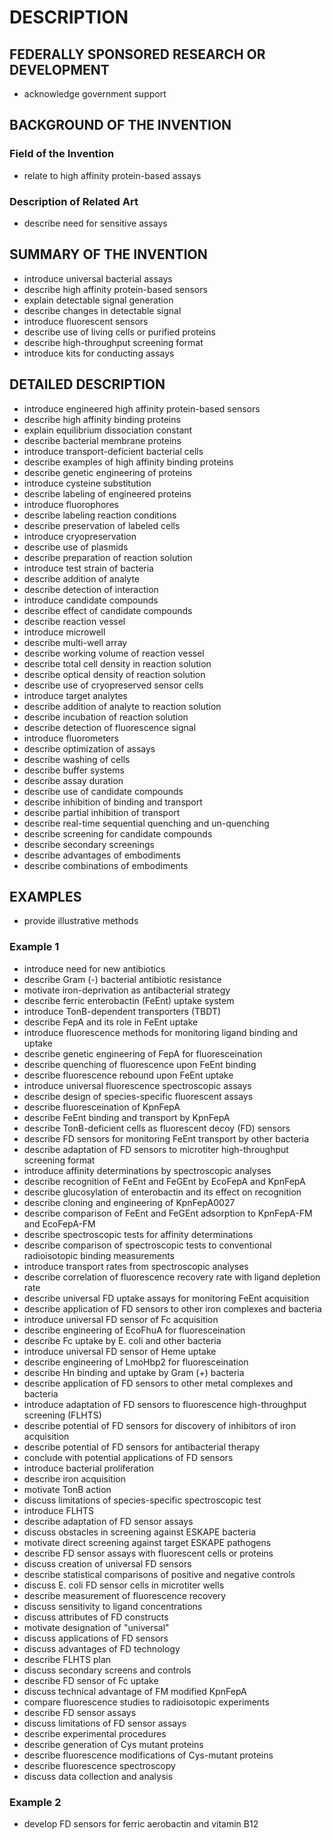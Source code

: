# DESCRIPTION

## FEDERALLY SPONSORED RESEARCH OR DEVELOPMENT

- acknowledge government support

## BACKGROUND OF THE INVENTION

### Field of the Invention

- relate to high affinity protein-based assays

### Description of Related Art

- describe need for sensitive assays

## SUMMARY OF THE INVENTION

- introduce universal bacterial assays
- describe high affinity protein-based sensors
- explain detectable signal generation
- describe changes in detectable signal
- introduce fluorescent sensors
- describe use of living cells or purified proteins
- describe high-throughput screening format
- introduce kits for conducting assays

## DETAILED DESCRIPTION

- introduce engineered high affinity protein-based sensors
- describe high affinity binding proteins
- explain equilibrium dissociation constant
- describe bacterial membrane proteins
- introduce transport-deficient bacterial cells
- describe examples of high affinity binding proteins
- describe genetic engineering of proteins
- introduce cysteine substitution
- describe labeling of engineered proteins
- introduce fluorophores
- describe labeling reaction conditions
- describe preservation of labeled cells
- introduce cryopreservation
- describe use of plasmids
- describe preparation of reaction solution
- introduce test strain of bacteria
- describe addition of analyte
- describe detection of interaction
- introduce candidate compounds
- describe effect of candidate compounds
- describe reaction vessel
- introduce microwell
- describe multi-well array
- describe working volume of reaction vessel
- describe total cell density in reaction solution
- describe optical density of reaction solution
- describe use of cryopreserved sensor cells
- introduce target analytes
- describe addition of analyte to reaction solution
- describe incubation of reaction solution
- describe detection of fluorescence signal
- introduce fluorometers
- describe optimization of assays
- describe washing of cells
- describe buffer systems
- describe assay duration
- describe use of candidate compounds
- describe inhibition of binding and transport
- describe partial inhibition of transport
- describe real-time sequential quenching and un-quenching
- describe screening for candidate compounds
- describe secondary screenings
- describe advantages of embodiments
- describe combinations of embodiments

## EXAMPLES

- provide illustrative methods

### Example 1

- introduce need for new antibiotics
- describe Gram (-) bacterial antibiotic resistance
- motivate iron-deprivation as antibacterial strategy
- describe ferric enterobactin (FeEnt) uptake system
- introduce TonB-dependent transporters (TBDT)
- describe FepA and its role in FeEnt uptake
- introduce fluorescence methods for monitoring ligand binding and uptake
- describe genetic engineering of FepA for fluoresceination
- describe quenching of fluorescence upon FeEnt binding
- describe fluorescence rebound upon FeEnt uptake
- introduce universal fluorescence spectroscopic assays
- describe design of species-specific fluorescent assays
- describe fluoresceination of KpnFepA
- describe FeEnt binding and transport by KpnFepA
- describe TonB-deficient cells as fluorescent decoy (FD) sensors
- describe FD sensors for monitoring FeEnt transport by other bacteria
- describe adaptation of FD sensors to microtiter high-throughput screening format
- introduce affinity determinations by spectroscopic analyses
- describe recognition of FeEnt and FeGEnt by EcoFepA and KpnFepA
- describe glucosylation of enterobactin and its effect on recognition
- describe cloning and engineering of KpnFepA0027
- describe comparison of FeEnt and FeGEnt adsorption to KpnFepA-FM and EcoFepA-FM
- describe spectroscopic tests for affinity determinations
- describe comparison of spectroscopic tests to conventional radioisotopic binding measurements
- introduce transport rates from spectroscopic analyses
- describe correlation of fluorescence recovery rate with ligand depletion rate
- describe universal FD uptake assays for monitoring FeEnt acquisition
- describe application of FD sensors to other iron complexes and bacteria
- introduce universal FD sensor of Fc acquisition
- describe engineering of EcoFhuA for fluoresceination
- describe Fc uptake by E. coli and other bacteria
- introduce universal FD sensor of Heme uptake
- describe engineering of LmoHbp2 for fluoresceination
- describe Hn binding and uptake by Gram (+) bacteria
- describe application of FD sensors to other metal complexes and bacteria
- introduce adaptation of FD sensors to fluorescence high-throughput screening (FLHTS)
- describe potential of FD sensors for discovery of inhibitors of iron acquisition
- describe potential of FD sensors for antibacterial therapy
- conclude with potential applications of FD sensors
- introduce bacterial proliferation
- describe iron acquisition
- motivate TonB action
- discuss limitations of species-specific spectroscopic test
- introduce FLHTS
- describe adaptation of FD sensor assays
- discuss obstacles in screening against ESKAPE bacteria
- motivate direct screening against target ESKAPE pathogens
- describe FD sensor assays with fluorescent cells or proteins
- discuss creation of universal FD sensors
- describe statistical comparisons of positive and negative controls
- discuss E. coli FD sensor cells in microtiter wells
- describe measurement of fluorescence recovery
- discuss sensitivity to ligand concentrations
- discuss attributes of FD constructs
- motivate designation of "universal"
- discuss applications of FD sensors
- discuss advantages of FD technology
- describe FLHTS plan
- discuss secondary screens and controls
- describe FD sensor of Fc uptake
- discuss technical advantage of FM modified KpnFepA
- compare fluorescence studies to radioisotopic experiments
- describe FD sensor assays
- discuss limitations of FD sensor assays
- describe experimental procedures
- describe generation of Cys mutant proteins
- describe fluorescence modifications of Cys-mutant proteins
- describe fluorescence spectroscopy
- discuss data collection and analysis

### Example 2

- develop FD sensors for ferric aerobactin and vitamin B12

